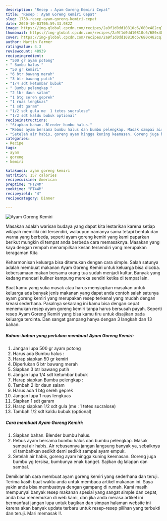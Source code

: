 ```yaml
---
description: "Resep : Ayam Goreng Kemiri Cepat"
title: "Resep : Ayam Goreng Kemiri Cepat"
slug: 1738-resep-ayam-goreng-kemiri-cepat
date: 2020-10-03T05:59:33.982Z
image: https://img-global.cpcdn.com/recipes/2a9f1d0dd10810c6/680x482cq70/ayam-goreng-kemiri-foto-resep-utama.jpg
thumbnail: https://img-global.cpcdn.com/recipes/2a9f1d0dd10810c6/680x482cq70/ayam-goreng-kemiri-foto-resep-utama.jpg
cover: https://img-global.cpcdn.com/recipes/2a9f1d0dd10810c6/680x482cq70/ayam-goreng-kemiri-foto-resep-utama.jpg
author: Martin Farmer
ratingvalue: 4.3
reviewcount: 48939
recipeingredient:
- "500 gr ayam potong"
- " Bumbu halus "
- "50 gr kemiri"
- "6 btr bawang merah"
- "3 btr bawang putih"
- "1/4 sdt ketumbar bubuk"
- " Bumbu pelengkap "
- "2 lbr daun salam"
- "1 btg sereh geprek"
- "1 ruas lengkuas"
- "1 sdt garam"
- "1/2 sdt gula me  1 tetes sucralose"
- "1/2 sdt kaldu bubuk optional"
recipeinstructions:
- "Siapkan bahan. Blender bumbu halus."
- "Rebus ayam bersama bumbu halus dan bumbu pelengkap. Masak sampai air habis. Air rebusannya jangan langsung banyak ya, sebaiknya di tambahkan sedikit demi sedikit sampai ayam empuk."
- "Setelah air habis, goreng ayam hingga kuning keemasan. Goreng juga bumbu yg tersisa, bumbunya enak banget. Sajikan dg lalapan dan sambal."
categories:
- Recipe
tags:
- ayam
- goreng
- kemiri

katakunci: ayam goreng kemiri 
nutrition: 157 calories
recipecuisine: American
preptime: "PT24M"
cooktime: "PT44M"
recipeyield: "4"
recipecategory: Dinner

---
```



![Ayam Goreng Kemiri](https://img-global.cpcdn.com/recipes/2a9f1d0dd10810c6/680x482cq70/ayam-goreng-kemiri-foto-resep-utama.jpg)

Masakan adalah warisan budaya yang dapat kita lestarikan karena setiap wilayah memiliki ciri tersendiri, walaupun namanya sama tetapi bentuk dan warna yang berbeda, seperti ayam goreng kemiri yang kami paparkan berikut mungkin di tempat anda berbeda cara memasaknya. Masakan yang kaya dengan rempah menampilkan kesan tersendiri yang merupakan keragaman Kita

Keharmonisan keluarga bisa ditemukan dengan cara simple. Salah satunya adalah membuat makanan Ayam Goreng Kemiri untuk keluarga bisa dicoba. kebersamaan makan bersama orang tua sudah menjadi kultur, Banyak yang kadang mencari kuliner kampung mereka sendiri ketika di tempat lain.



Buat kamu yang suka masak atau harus menyiapkan masakan untuk keluarga ada banyak jenis makanan yang dapat anda contoh salah satunya ayam goreng kemiri yang merupakan resep terkenal yang mudah dengan kreasi sederhana. Pasalnya sekarang ini kamu bisa dengan cepat menemukan resep ayam goreng kemiri tanpa harus bersusah payah.
Seperti resep Ayam Goreng Kemiri yang bisa kamu tiru untuk disajikan pada keluarga tercinta. Dan sangat gampang hanya dengan 3 langkah dan 13 bahan.


<!--inarticleads1-->

##### Bahan-bahan yang perlukan membuat Ayam Goreng Kemiri:

1. Jangan lupa 500 gr ayam potong
1. Harus ada  Bumbu halus :
1. Harap siapkan 50 gr kemiri
1. Diperlukan 6 btr bawang merah
1. Siapkan 3 btr bawang putih
1. Jangan lupa 1/4 sdt ketumbar bubuk
1. Harap siapkan  Bumbu pelengkap :
1. Tambah 2 lbr daun salam
1. Harus ada 1 btg sereh geprek
1. Jangan lupa 1 ruas lengkuas
1. Siapkan 1 sdt garam
1. Harap siapkan 1/2 sdt gula (me : 1 tetes sucralose)
1. Tambah 1/2 sdt kaldu bubuk (optional)




<!--inarticleads2-->

##### Cara membuat  Ayam Goreng Kemiri:

1. Siapkan bahan. Blender bumbu halus.
1. Rebus ayam bersama bumbu halus dan bumbu pelengkap. Masak sampai air habis. Air rebusannya jangan langsung banyak ya, sebaiknya di tambahkan sedikit demi sedikit sampai ayam empuk.
1. Setelah air habis, goreng ayam hingga kuning keemasan. Goreng juga bumbu yg tersisa, bumbunya enak banget. Sajikan dg lalapan dan sambal.




Demikianlah cara membuat ayam goreng kemiri yang sederhana dan teruji. Terima kasih buat waktu anda untuk membaca artikel makanan ini. Saya yakin anda bisa membuatnya dengan gampang di rumah. Kami masih mempunyai banyak resep makanan spesial yang sangat simple dan cepat, anda bisa menemukan di web kami, dan jika anda merasa artikel ini bermanfaat jangan lupa untuk bagikan dan simpan halaman website ini karena akan banyak update terbaru untuk resep-resep pilihan yang terbukti dan teruji. Mari memasak !!. 
